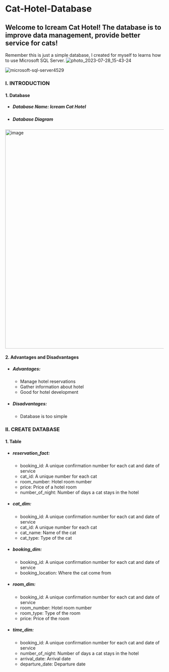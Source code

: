 # Cat-Hotel-Database
## Welcome to Icream Cat Hotel! The database is to improve data management, provide better service for cats! 
Remember this is just a simple database, I created for myself to learns how to use Microsoft SQL Server.
![photo_2023-07-28_15-43-24](https://github.com/nguyenhieuhp96/Cat-Hotel-Database/assets/135586659/83db43f4-a04c-4686-822d-1afea638818f)

![microsoft-sql-server4529](https://github.com/nguyenhieuhp96/Cat-Hotel-Database/assets/135586659/e254bbb7-3217-4a97-a724-ebb653eb86f8)
### I. INTRODUCTION 
#### 1. Database
* ##### Database Name: Icream Cat Hotel
* ##### Database Diagram
<img width="697" alt="image" src="https://github.com/nguyenhieuhp96/Cat-Hotel-Database/assets/135586659/9369567a-9c58-48f6-a531-39544318a508">

#### 2. Advantages and Disadvantages
* ##### Advantages:
  * Manage hotel reservations
  * Gather information about hotel
  * Good for hotel development
* ##### Disadvantages:
  * Database is too simple

### II. CREATE DATABASE
#### 1. Table
* ##### reservation_fact:
  * booking_id: A unique confirmation number for each cat and date of service
  * cat_id: A unique number for each cat
  * room_number: Hotel room number
  * price: Price of a hotel room
  * number_of_night: Number of days a cat stays in the hotel
* ##### cat_dim:
  * booking_id: A unique confirmation number for each cat and date of service
  * cat_id: A unique number for each cat
  * cat_name: Name of the cat
  * cat_type: Type of the cat
* ##### booking_dim:
  * booking_id: A unique confirmation number for each cat and date of service
  * booking_location: Where the cat come from
* ##### room_dim:
  * booking_id: A unique confirmation number for each cat and date of service
  * room_number: Hotel room number
  * room_type: Type of the room
  * price: Price of the room
* ##### time_dim:
  * booking_id: A unique confirmation number for each cat and date of service
  * number_of_night: Number of days a cat stays in the hotel
  * arrival_date: Arrival date 
  * departure_date: Departure date 
  

